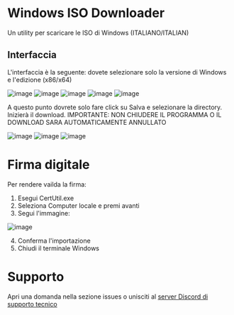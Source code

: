 # Windows ISO Downloader
Un utility per scaricare le ISO di Windows (ITALIANO/ITALIAN)

## Interfaccia
L'interfaccia è la seguente: dovete selezionare solo la versione di Windows e l'edizione (x86/x64)

![image](https://user-images.githubusercontent.com/59311016/136027770-b854a00e-220d-473b-95a6-45717fd30e19.png)
![image](https://user-images.githubusercontent.com/59311016/136027840-06469907-e666-4137-8d39-aee0daa22f19.png)
![image](https://user-images.githubusercontent.com/59311016/134359060-ba0c6402-a383-4cc1-b5a8-81f4b83d2129.png)
![image](https://user-images.githubusercontent.com/59311016/134359113-0435e436-8fbe-4271-8970-3dddb1fae662.png)
![image](https://user-images.githubusercontent.com/59311016/134359170-25edbb38-07d8-4c18-a2b2-28f2c41614db.png)

A questo punto dovrete solo fare click su Salva e selezionare la directory. Inizierà il download. IMPORTANTE: NON CHIUDERE IL PROGRAMMA O IL DOWNLOAD SARA AUTOMATICAMENTE ANNULLATO

![image](https://user-images.githubusercontent.com/59311016/134359643-356b13a3-044e-4698-a2f2-cbc62fd89ebc.png)
![image](https://user-images.githubusercontent.com/59311016/134359826-c42548e5-a7a2-4085-8d0f-045f998f5fc0.png)
![image](https://user-images.githubusercontent.com/59311016/134359915-aaae249f-a094-4401-a1ad-14ac1ac2ecb1.png)

# Firma digitale
Per rendere vailda la firma:

1. Esegui CertUtil.exe
2. Seleziona Computer locale e premi avanti
3. Segui l'immagine: 

![image](https://user-images.githubusercontent.com/59311016/134405501-98c47393-e4c9-491d-9274-20795d47e0ef.png)

4. Conferma l'importazione
5. Chiudi il terminale Windows

# Supporto
Apri una domanda nella sezione issues o unisciti al [server Discord di supporto tecnico](https://discord.gg/mrsntYQCUm)
